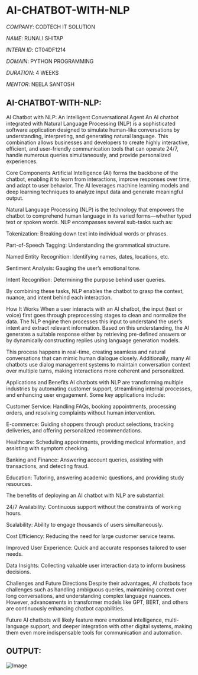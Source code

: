 # AI-CHATBOT-WITH-NLP

*COMPANY*: CODTECH IT SOLUTION

*NAME*: RUNALI SHITAP

*INTERN ID*: CT04DF1214

*DOMAIN*: PYTHON PROGRAMMING

*DURATION*: 4 WEEKS

*MENTOR*: NEELA SANTOSH

##  AI-CHATBOT-WITH-NLP:
AI Chatbot with NLP: An Intelligent Conversational Agent
An AI chatbot integrated with Natural Language Processing (NLP) is a sophisticated software application designed to simulate human-like conversations by understanding, interpreting, and generating natural language. This combination allows businesses and developers to create highly interactive, efficient, and user-friendly communication tools that can operate 24/7, handle numerous queries simultaneously, and provide personalized experiences.

Core Components
Artificial Intelligence (AI) forms the backbone of the chatbot, enabling it to learn from interactions, improve responses over time, and adapt to user behavior. The AI leverages machine learning models and deep learning techniques to analyze input data and generate meaningful output.

Natural Language Processing (NLP) is the technology that empowers the chatbot to comprehend human language in its varied forms—whether typed text or spoken words. NLP encompasses several sub-tasks such as:

Tokenization: Breaking down text into individual words or phrases.

Part-of-Speech Tagging: Understanding the grammatical structure.

Named Entity Recognition: Identifying names, dates, locations, etc.

Sentiment Analysis: Gauging the user’s emotional tone.

Intent Recognition: Determining the purpose behind user queries.

By combining these tasks, NLP enables the chatbot to grasp the context, nuance, and intent behind each interaction.

How It Works
When a user interacts with an AI chatbot, the input (text or voice) first goes through preprocessing stages to clean and normalize the data. The NLP engine then processes this input to understand the user’s intent and extract relevant information. Based on this understanding, the AI generates a suitable response either by retrieving pre-defined answers or by dynamically constructing replies using language generation models.

This process happens in real-time, creating seamless and natural conversations that can mimic human dialogue closely. Additionally, many AI chatbots use dialog management systems to maintain conversation context over multiple turns, making interactions more coherent and personalized.

Applications and Benefits
AI chatbots with NLP are transforming multiple industries by automating customer support, streamlining internal processes, and enhancing user engagement. Some key applications include:

Customer Service: Handling FAQs, booking appointments, processing orders, and resolving complaints without human intervention.

E-commerce: Guiding shoppers through product selections, tracking deliveries, and offering personalized recommendations.

Healthcare: Scheduling appointments, providing medical information, and assisting with symptom checking.

Banking and Finance: Answering account queries, assisting with transactions, and detecting fraud.

Education: Tutoring, answering academic questions, and providing study resources.

The benefits of deploying an AI chatbot with NLP are substantial:

24/7 Availability: Continuous support without the constraints of working hours.

Scalability: Ability to engage thousands of users simultaneously.

Cost Efficiency: Reducing the need for large customer service teams.

Improved User Experience: Quick and accurate responses tailored to user needs.

Data Insights: Collecting valuable user interaction data to inform business decisions.

Challenges and Future Directions
Despite their advantages, AI chatbots face challenges such as handling ambiguous queries, maintaining context over long conversations, and understanding complex language nuances. However, advancements in transformer models like GPT, BERT, and others are continuously enhancing chatbot capabilities.

Future AI chatbots will likely feature more emotional intelligence, multi-language support, and deeper integration with other digital systems, making them even more indispensable tools for communication and automation.

## OUTPUT:
![Image](https://github.com/user-attachments/assets/aafc5226-6929-4bb7-83d9-553add71c4bc)
